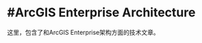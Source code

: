 #ArcGIS Enterprise Architecture
=========================================

这里，包含了和ArcGIS Enterprise架构方面的技术文章。
